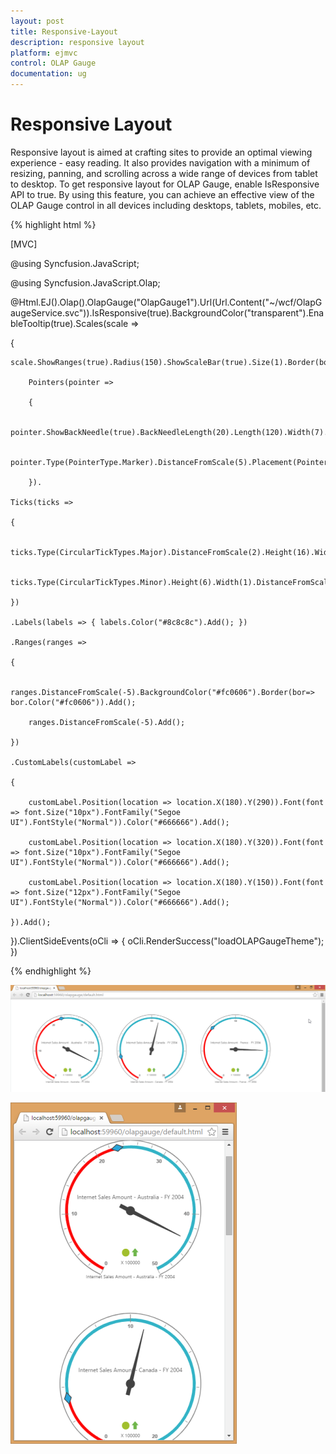 ```yaml
---
layout: post
title: Responsive-Layout
description: responsive layout
platform: ejmvc
control: OLAP Gauge
documentation: ug
---
```


# Responsive Layout

Responsive layout is aimed at crafting sites to provide an optimal viewing experience - easy reading. It also provides navigation with a minimum of resizing, panning, and scrolling  across a wide range of devices from tablet to desktop. To get responsive layout for OLAP Gauge, enable IsResponsive API to true. By using this feature, you can achieve an effective view of the OLAP Gauge control in all devices including desktops, tablets, mobiles, etc. 

{% highlight html %}

[MVC]

@using Syncfusion.JavaScript;

@using Syncfusion.JavaScript.Olap;

  @Html.EJ().Olap().OlapGauge("OlapGauge1").Url(Url.Content("~/wcf/OlapGaugeService.svc")).IsResponsive(true).BackgroundColor("transparent").EnableTooltip(true).Scales(scale =>

{

    scale.ShowRanges(true).Radius(150).ShowScaleBar(true).Size(1).Border(bor=>bor.Width(0.5)).ShowIndicators(true).ShowLabels(true).

        Pointers(pointer =>

        {

            pointer.ShowBackNeedle(true).BackNeedleLength(20).Length(120).Width(7).Add();

            pointer.Type(PointerType.Marker).DistanceFromScale(5).Placement(PointerPlacement.Center).BackgroundColor("#29A4D9").Length(25).Width(15).MarkerType(MarkerType.Diamond).Add();

        }).

    Ticks(ticks =>

    {

        ticks.Type(CircularTickTypes.Major).DistanceFromScale(2).Height(16).Width(1).Color("#8c8c8c").Add();

        ticks.Type(CircularTickTypes.Minor).Height(6).Width(1).DistanceFromScale(2).Color("#8c8c8c").Add();

    })

    .Labels(labels => { labels.Color("#8c8c8c").Add(); })

    .Ranges(ranges =>

    {

        ranges.DistanceFromScale(-5).BackgroundColor("#fc0606").Border(bor=> bor.Color("#fc0606")).Add();

        ranges.DistanceFromScale(-5).Add();

    })

    .CustomLabels(customLabel =>

    {

        customLabel.Position(location => location.X(180).Y(290)).Font(font => font.Size("10px").FontFamily("Segoe UI").FontStyle("Normal")).Color("#666666").Add();

        customLabel.Position(location => location.X(180).Y(320)).Font(font => font.Size("10px").FontFamily("Segoe UI").FontStyle("Normal")).Color("#666666").Add();

        customLabel.Position(location => location.X(180).Y(150)).Font(font => font.Size("12px").FontFamily("Segoe UI").FontStyle("Normal")).Color("#666666").Add();

    }).Add();

}).ClientSideEvents(oCli => { oCli.RenderSuccess("loadOLAPGaugeTheme"); })



{% endhighlight  %}

![](Responsive-Layout_images/Responsive-Layout_img1.png)



![](Responsive-Layout_images/Responsive-Layout_img2.png)





